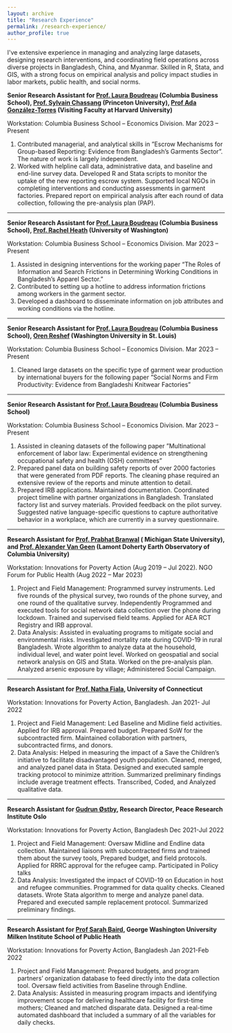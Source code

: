 ```yaml
---
layout: archive
title: "Research Experience"
permalink: /research-experience/
author_profile: true
---
```

I've extensive experience in managing and analyzing large datasets, designing research interventions, and coordinating field operations across diverse projects in Bangladesh, China, and Myanmar. Skilled in R, Stata, and GIS, with a strong focus on empirical analysis and policy impact studies in labor markets, public health, and social norms.


**Senior Research Assistant for [Prof. Laura Boudreau](https://laura-boudreau.com/) (Columbia Business School), [Prof. Sylvain Chassang](https://www.sylvainchassang.org/) (Princeton University), [Prof Ada González-Torres](https://adagonzaleztorres.weebly.com/) (Visiting Faculty at Harvard University)**

Workstation: Columbia Business School – Economics Division. Mar 2023 – Present
  1. Contributed managerial, and analytical skills in ”Escrow Mechanisms for Group-based Reporting: Evidence from Bangladesh’s Garments Sector”. The nature of           work is largely independent.
  2. Worked with helpline call data, administrative data, and baseline and end-line survey data. Developed R and Stata scripts to monitor the uptake of the new          reporting escrow system. Supported local NGOs in completing interventions and conducting assessments in garment factories. Prepared report on empirical             analysis after each round of data collection, following the pre-analysis plan (PAP).   

---
**Senior Research Assistant for [Prof. Laura Boudreau](https://laura-boudreau.com/) (Columbia Business School), [Prof. Rachel Heath](https://faculty.washington.edu/rmheath/) (University of Washington)**

Workstation: Columbia Business School – Economics Division. Mar 2023 – Present
  1. Assisted in designing interventions for the working paper “The Roles of Information and Search Frictions in Determining Working Conditions in Bangladesh’s          Apparel Sector.”
  2. Contributed to setting up a hotline to address information frictions among workers in the garment sector.
  3. Developed a dashboard to disseminate information on job attributes and working conditions via the hotline.

---
**Senior Research Assistant for [Prof. Laura Boudreau](https://laura-boudreau.com/) (Columbia Business School), [Oren Reshef](https://www.orenreshef.com/) (Washington University in St. Louis)**

Workstation: Columbia Business School – Economics Division. Mar 2023 – Present
  1. Cleaned large datasets on the specific type of garment wear production by international buyers for the following paper ”Social Norms and Firm Productivity:             Evidence from Bangladeshi Knitwear Factories”

---
**Senior Research Assistant for [Prof. Laura Boudreau](https://laura-boudreau.com/) (Columbia Business School)**

Workstation: Columbia Business School – Economics Division. Mar 2023 – Present
  1. Assisted in cleaning datasets of the following paper ”Multinational enforcement of labor law: Experimental evidence on strengthening occupational safety and        health (OSH) committees”
  2. Prepared panel data on building safety reports of over 2000 factories that were generated from PDF reports. The cleaning phase required an extensive review of      the reports and minute attention to detail.
  3. Prepared IRB applications. Maintained documentation. Coordinated project timeline with partner organizations in Bangladesh. Translated factory list and survey      materials. Provided feedback on the pilot survey. Suggested native language-specific questions to capture authoritative behavior in a workplace, which are          currently in a survey questionnaire.

---
**Research Assistant for [Prof. Prabhat Branwal](https://sites.google.com/site/prabhatbarnwal/) ( Michigan State University), and [Prof. Alexander Van Geen](https://www.ldeo.columbia.edu/~avangeen/index.html) (Lamont Doherty Earth Observatory of Columbia University)**

Workstation: Innovations for Poverty Action (Aug 2019 – Jul 2022). NGO Forum for Public Health (Aug 2022 – Mar 2023)
  1. Project and Field Management: Programmed survey instruments. Led five rounds of the physical survey, two rounds of the phone survey, and one round of the           qualitative survey. Independently Programmed and executed tools for social network data collection over the phone during lockdown. Trained and supervised           field teams. Applied for AEA RCT Registry and IRB approval.
  2. Data Analysis: Assisted in evaluating programs to mitigate social and environmental risks. Investigated mortality rate during COVID-19 in rural Bangladesh.         Wrote algorithm to analyze data at the household, individual level, and water point level. Worked on geospatial and social network analysis on GIS and Stata.       Worked on the pre-analysis plan. Analyzed arsenic exposure by village; Administered Social Campaign.

---
**Research Assistant for [Prof. Natha Fiala](http://nathanfiala.com/), University of Connecticut**

Workstation: Innovations for Poverty Action, Bangladesh. Jan 2021- Jul 2022
  1. Project and Field Management: Led Baseline and Midline field activities. Applied for IRB approval. Prepared budget. Prepared SoW for the subcontracted firm.        Maintained collaboration with partners, subcontracted firms, and donors.
  2. Data Analysis: Helped in measuring the impact of a Save the Children’s initiative to facilitate disadvantaged youth population. Cleaned, merged, and analyzed       panel data in Stata. Designed and executed sample tracking protocol to minimize attrition. Summarized preliminary findings include average treatment effects.       Transcribed, Coded, and Analyzed qualitative data.

---
**Research Assistant for [Gudrun Østby](https://www.prio.org/people/3501), Research Director, Peace Research Institute Oslo**

Workstation: Innovations for Poverty Action, Bangladesh Dec 2021-Jul 2022
  1. Project and Field Management: Oversaw Midline and Endline data collection. Maintained liaisons with subcontracted firms and trained them about the survey           tools, Prepared budget, and field protocols. Applied for RRRC approval for the refugee camp. Participated in Policy talks
  2. Data Analysis: Investigated the impact of COVID-19 on Education in host and refugee communities. Programmed for data quality checks. Cleaned datasets. Wrote        Stata algorithm to merge and analyze panel data. Prepared and executed sample replacement protocol. Summarized preliminary findings.

---
**Research Assistant for [Prof Sarah Baird](https://publichealth.gwu.edu/departments/global-health/sarah-baird), George Washington University Milken Institute School of Public Heath**

Workstation: Innovations for Poverty Action, Bangladesh Jan 2021-Feb 2022
  1. Project and Field Management: Prepared budgets, and program partners’ organization database to feed directly into the data collection tool. Oversaw field               activities from Baseline through Endline.
  2. Data Analysis: Assisted in measuring program impacts and identifying improvement scope for delivering healthcare facility for first-time mothers; Cleaned and       matched disparate data. Designed a real-time automated dashboard that included a summary of all the variables for daily checks.
